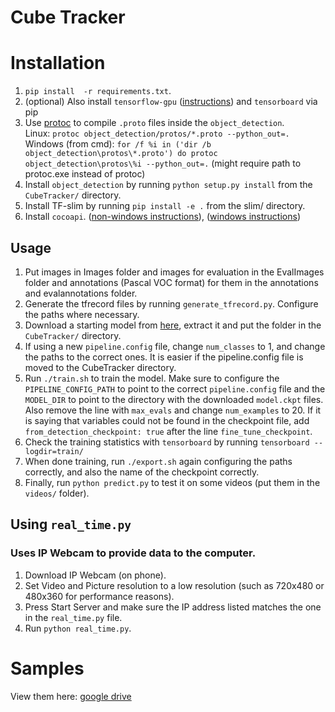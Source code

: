 # Cube Tracker  

# Installation
1. `pip install  -r requirements.txt`.
2. (optional) Also install `tensorflow-gpu` ([instructions](https://www.tensorflow.org/install/gpu)) and `tensorboard` via pip
3. Use [protoc](https://github.com/protocolbuffers/protobuf/releases) to compile `.proto` files inside the `object_detection`.  
Linux: `protoc object_detection/protos/*.proto --python_out=.`  
Windows (from cmd): `for /f %i in ('dir /b object_detection\protos\*.proto') do protoc object_detection\protos\%i --python_out=.` (might require path to protoc.exe instead of protoc)
4. Install `object_detection` by running `python setup.py install` from the `CubeTracker/` directory.
5. Install TF-slim by running `pip install -e .` from the slim/ directory.
6. Install `cocoapi`. ([non-windows instructions](https://github.com/cocodataset/cocoapi)), ([windows instructions](https://github.com/philferriere/cocoapi))

## Usage
1. Put images in Images folder and images for evaluation in the EvalImages folder and annotations (Pascal VOC format) for them in the annotations and evalannotations folder.
2. Generate the tfrecord files by running `generate_tfrecord.py`. Configure the paths where necessary.
3. Download a starting model from [here](https://github.com/tensorflow/models/blob/master/research/object_detection/g3doc/detection_model_zoo.md), extract it and put the folder in the `CubeTracker/` directory.
4. If using a new `pipeline.config` file, change `num_classes` to 1, and change the paths to the correct ones. It is easier if the pipeline.config file is moved to the CubeTracker directory.
5. Run `./train.sh` to train the model. Make sure to configure the `PIPELINE_CONFIG_PATH` to point to the correct `pipeline.config` file and the `MODEL_DIR` to point to the directory with the downloaded `model.ckpt` files. Also remove the line with `max_evals` and change `num_examples` to 20. If it is saying that variables could not be found in the checkpoint file, add `from_detection_checkpoint: true` after the line `fine_tune_checkpoint`.
6. Check the training statistics with `tensorboard` by running `tensorboard --logdir=train/`
7. When done training, run `./export.sh` again configuring the paths correctly, and also the name of the checkpoint correctly.
8. Finally, run `python predict.py` to test it on some videos (put them in the `videos/` folder). 

## Using `real_time.py`
### Uses IP Webcam to provide data to the computer.
1. Download IP Webcam (on phone).
2. Set Video and Picture resolution to a low resolution (such as 720x480 or 480x360 for performance reasons).
3. Press Start Server and make sure the IP address listed matches the one in the `real_time.py` file.
4. Run `python real_time.py`.

# Samples
View them here: [google drive](https://drive.google.com/open?id=1MbbqhxA971yuk8MLRdDtXqKKvDo5kbgG)